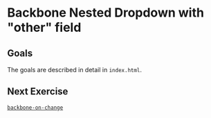 # Backbone Nested Dropdown with "other" field



## Goals

The goals are described in detail in `index.html`.

## Next Exercise

[`backbone-on-change`](backbone-on-change)
